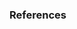 ### References

[^ros]: [The Robot Operating System](http://ros.org)
[^catkin]: [Catkin on the ROS wiki](http://wiki.ros.org/catkin)
